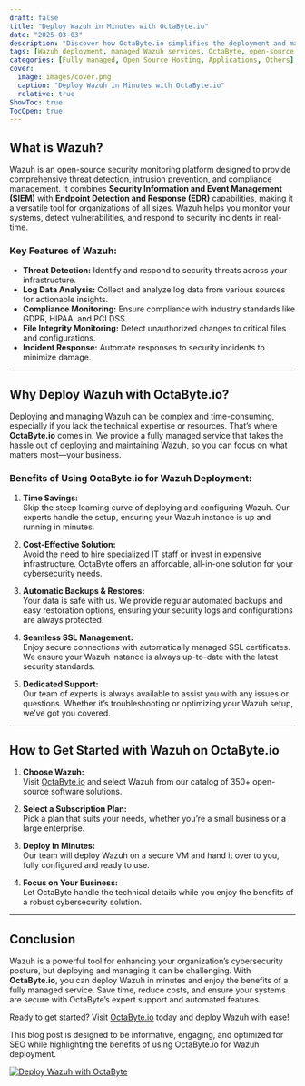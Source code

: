 ```yaml
---
draft: false
title: "Deploy Wazuh in Minutes with OctaByte.io"
date: "2025-03-03"
description: "Discover how OctaByte.io simplifies the deployment and management of Wazuh, a powerful open-source security monitoring solution. Save time, reduce costs, and enhance your cybersecurity with OctaByte's fully managed services."
tags: [Wazuh deployment, managed Wazuh services, OctaByte, open-source security monitoring, cybersecurity solutions, managed IT services, automated backups, SSL management, cost-effective IT solutions]
categories: [Fully managed, Open Source Hosting, Applications, Others]
cover:
  image: images/cover.png
  caption: "Deploy Wazuh in Minutes with OctaByte.io"
  relative: true
ShowToc: true
TocOpen: true
---
```



## What is Wazuh?

Wazuh is an open-source security monitoring platform designed to provide comprehensive threat detection, intrusion prevention, and compliance management. It combines **Security Information and Event Management (SIEM)** with **Endpoint Detection and Response (EDR)** capabilities, making it a versatile tool for organizations of all sizes. Wazuh helps you monitor your systems, detect vulnerabilities, and respond to security incidents in real-time.

### Key Features of Wazuh:
- **Threat Detection:** Identify and respond to security threats across your infrastructure.
- **Log Data Analysis:** Collect and analyze log data from various sources for actionable insights.
- **Compliance Monitoring:** Ensure compliance with industry standards like GDPR, HIPAA, and PCI DSS.
- **File Integrity Monitoring:** Detect unauthorized changes to critical files and configurations.
- **Incident Response:** Automate responses to security incidents to minimize damage.

---

## Why Deploy Wazuh with OctaByte.io?

Deploying and managing Wazuh can be complex and time-consuming, especially if you lack the technical expertise or resources. That’s where **OctaByte.io** comes in. We provide a fully managed service that takes the hassle out of deploying and maintaining Wazuh, so you can focus on what matters most—your business.

### Benefits of Using OctaByte.io for Wazuh Deployment:

1. **Time Savings:**  
   Skip the steep learning curve of deploying and configuring Wazuh. Our experts handle the setup, ensuring your Wazuh instance is up and running in minutes.

2. **Cost-Effective Solution:**  
   Avoid the need to hire specialized IT staff or invest in expensive infrastructure. OctaByte offers an affordable, all-in-one solution for your cybersecurity needs.

3. **Automatic Backups & Restores:**  
   Your data is safe with us. We provide regular automated backups and easy restoration options, ensuring your security logs and configurations are always protected.

4. **Seamless SSL Management:**  
   Enjoy secure connections with automatically managed SSL certificates. We ensure your Wazuh instance is always up-to-date with the latest security standards.

5. **Dedicated Support:**  
   Our team of experts is always available to assist you with any issues or questions. Whether it’s troubleshooting or optimizing your Wazuh setup, we’ve got you covered.

---

## How to Get Started with Wazuh on OctaByte.io

1. **Choose Wazuh:**  
   Visit [OctaByte.io](https://octabyte.io) and select Wazuh from our catalog of 350+ open-source software solutions.

2. **Select a Subscription Plan:**  
   Pick a plan that suits your needs, whether you’re a small business or a large enterprise.

3. **Deploy in Minutes:**  
   Our team will deploy Wazuh on a secure VM and hand it over to you, fully configured and ready to use.

4. **Focus on Your Business:**  
   Let OctaByte handle the technical details while you enjoy the benefits of a robust cybersecurity solution.

---

## Conclusion

Wazuh is a powerful tool for enhancing your organization’s cybersecurity posture, but deploying and managing it can be challenging. With **OctaByte.io**, you can deploy Wazuh in minutes and enjoy the benefits of a fully managed service. Save time, reduce costs, and ensure your systems are secure with OctaByte’s expert support and automated features.

Ready to get started? Visit [OctaByte.io](https://octabyte.io) today and deploy Wazuh with ease!
 

This blog post is designed to be informative, engaging, and optimized for SEO while highlighting the benefits of using OctaByte.io for Wazuh deployment.

[![Deploy Wazuh with OctaByte](/images/deploy-on-octabyte.png)](https://octabyte.io/fully-managed-open-source-services/applications/others/wazuh)